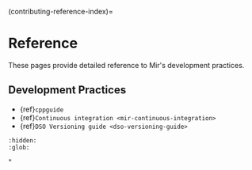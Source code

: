 (contributing-reference-index)=

# Reference
These pages provide detailed reference to Mir's development practices.

## Development Practices
- {ref}`cppguide`
- {ref}`Continuous integration <mir-continuous-integration>`
- {ref}`DSO Versioning guide <dso-versioning-guide>`


```{toctree}
:hidden:
:glob:

*
```
